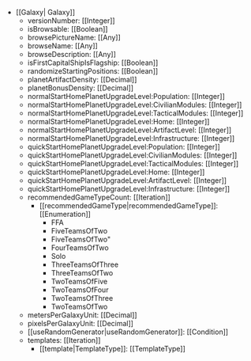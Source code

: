  * [[Galaxy| Galaxy]]
   * versionNumber: [[Integer]]
   * isBrowsable: [[Boolean]]
   * browsePictureName: [[Any]]
   * browseName: [[Any]]
   * browseDescription: [[Any]]
   * isFirstCapitalShipIsFlagship: [[Boolean]]
   * randomizeStartingPositions: [[Boolean]]
   * planetArtifactDensity: [[Decimal]]
   * planetBonusDensity: [[Decimal]]
   * normalStartHomePlanetUpgradeLevel:Population: [[Integer]]
   * normalStartHomePlanetUpgradeLevel:CivilianModules: [[Integer]]
   * normalStartHomePlanetUpgradeLevel:TacticalModules: [[Integer]]
   * normalStartHomePlanetUpgradeLevel:Home: [[Integer]]
   * normalStartHomePlanetUpgradeLevel:ArtifactLevel: [[Integer]]
   * normalStartHomePlanetUpgradeLevel:Infrastructure: [[Integer]]
   * quickStartHomePlanetUpgradeLevel:Population: [[Integer]]
   * quickStartHomePlanetUpgradeLevel:CivilianModules: [[Integer]]
   * quickStartHomePlanetUpgradeLevel:TacticalModules: [[Integer]]
   * quickStartHomePlanetUpgradeLevel:Home: [[Integer]]
   * quickStartHomePlanetUpgradeLevel:ArtifactLevel: [[Integer]]
   * quickStartHomePlanetUpgradeLevel:Infrastructure: [[Integer]]
   * recommendedGameTypeCount: [[Iteration]]
     * [[recommendedGameType|recommendedGameType]]: [[Enumeration]]
       * FFA
       * FiveTeamsOfTwo
       * FiveTeamsOfTwo"
       * FourTeamsOfTwo
       * Solo
       * ThreeTeamsOfThree
       * ThreeTeamsOfTwo
       * TwoTeamsOfFive
       * TwoTeamsOfFour
       * TwoTeamsOfThree
       * TwoTeamsOfTwo
   * metersPerGalaxyUnit: [[Decimal]]
   * pixelsPerGalaxyUnit: [[Decimal]]
   * [[useRandomGenerator|useRandomGenerator]]: [[Condition]]
   * templates: [[Iteration]]
     * [[template|TemplateType]]: [[TemplateType]]

